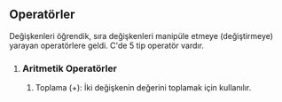 ## Operatörler

Değişkenleri öğrendik, sıra değişkenleri manipüle etmeye (değiştirmeye) yarayan operatörlere geldi. C'de 5 tip operatör vardır.

1. ### Aritmetik Operatörler
    1. Toplama (+): 
    İki değişkenin değerini toplamak için kullanılır.